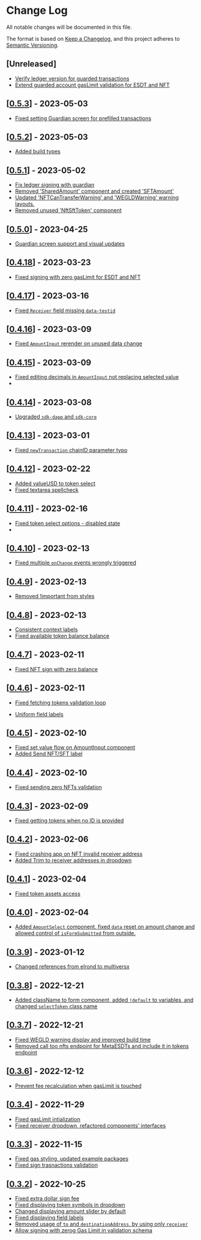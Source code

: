 # Change Log

All notable changes will be documented in this file.

The format is based on [Keep a Changelog](https://keepachangelog.com/en/1.0.0/),
and this project adheres to [Semantic Versioning](https://semver.org/spec/v2.0.0.html).

## [Unreleased]

- [Verify ledger version for guarded transactions](https://github.com/multiversx/mx-sdk-dapp-form/pull/171)
- [Extend guarded account gasLimit validation for ESDT and NFT](https://github.com/multiversx/mx-sdk-dapp-form/pull/170)


## [[0.5.3](https://github.com/multiversx/mx-sdk-dapp-form/pull/169)] - 2023-05-03
- [Fixed setting Guardian screen for prefilled transactions](https://github.com/multiversx/mx-sdk-dapp-form/pull/168)

## [[0.5.2](https://github.com/multiversx/mx-sdk-dapp-form/pull/167)] - 2023-05-03
- [Added build types](https://github.com/multiversx/mx-sdk-dapp-form/pull/166)

## [[0.5.1](https://github.com/multiversx/mx-sdk-dapp-form/pull/165)] - 2023-05-02

- [Fix ledger signing with guardian](https://github.com/multiversx/mx-sdk-dapp-form/pull/164)
- [Removed 'SharedAmount' component and created 'SFTAmount'](https://github.com/multiversx/mx-sdk-dapp-form/pull/161)
- [Updated 'NFTCanTransferWarning' and 'WEGLDWarning' warning layouts.](https://github.com/multiversx/mx-sdk-dapp-form/pull/160)
- [Removed unused 'NftSftToken' component](https://github.com/multiversx/mx-sdk-dapp-form/pull/159)

## [[0.5.0](https://github.com/multiversx/mx-sdk-dapp-form/pull/156)] - 2023-04-25

- [Guardian screen support and visual updates](https://github.com/multiversx/mx-sdk-dapp-form/pull/155)

## [[0.4.18](https://github.com/multiversx/mx-sdk-dapp-form/pull/154)] - 2023-03-23

- [Fixed signing with zero gasLimit for ESDT and NFT](https://github.com/multiversx/mx-sdk-dapp-form/pull/153)

## [[0.4.17](https://github.com/multiversx/mx-sdk-dapp-form/pull/152)] - 2023-03-16

- [Fixed `Receiver` field missing `data-testid`](https://github.com/multiversx/mx-sdk-dapp-form/pull/151)

## [[0.4.16](https://github.com/multiversx/mx-sdk-dapp-form/pull/150)] - 2023-03-09

- [Fixed `AmountInput` rerender on unused data change](https://github.com/multiversx/mx-sdk-dapp-form/pull/149)

## [[0.4.15](https://github.com/multiversx/mx-sdk-dapp-form/pull/148)] - 2023-03-09

- [Fixed editing decimals in `AmountInput` not replacing selected value](https://github.com/multiversx/mx-sdk-dapp-form/pull/147)
-

## [[0.4.14](https://github.com/multiversx/mx-sdk-dapp-form/pull/146)] - 2023-03-08

- [Upgraded `sdk-dapp` and `sdk-core`](https://github.com/multiversx/mx-sdk-dapp-form/pull/145)

## [[0.4.13](https://github.com/multiversx/mx-sdk-dapp-form/pull/144)] - 2023-03-01

- [Fixed `newTransaction` chainID parameter typo](https://github.com/multiversx/mx-sdk-dapp-form/pull/143)

## [[0.4.12](https://github.com/multiversx/mx-sdk-dapp-form/pull/141)] - 2023-02-22

- [Added valueUSD to token select](https://github.com/multiversx/mx-sdk-dapp-form/pull/140)
- [Fixed textarea spellcheck](https://github.com/multiversx/mx-sdk-dapp-form/pull/139)

## [[0.4.11](https://github.com/multiversx/mx-sdk-dapp-form/pull/137)] - 2023-02-16

- [Fixed token select options - disabled state](https://github.com/multiversx/mx-sdk-dapp-form/pull/136)
-

## [[0.4.10](https://github.com/multiversx/mx-sdk-dapp-form/pull/133)] - 2023-02-13

- [Fixed multiple `onChange` events wrongly triggered](https://github.com/multiversx/mx-sdk-dapp-form/pull/132)

## [[0.4.9](https://github.com/multiversx/mx-sdk-dapp-form/pull/131)] - 2023-02-13

- [Removed !important from styles](https://github.com/multiversx/mx-sdk-dapp-form/pull/130)

## [[0.4.8](https://github.com/multiversx/mx-sdk-dapp-form/pull/129)] - 2023-02-13

- [Consistent context labels](https://github.com/multiversx/mx-sdk-dapp-form/pull/127)
- [Fixed available token balance balance](https://github.com/multiversx/mx-sdk-dapp-form/pull/128)

## [[0.4.7](https://github.com/multiversx/mx-sdk-dapp-form/pull/126)] - 2023-02-11

- [Fixed NFT sign with zero balance](https://github.com/multiversx/mx-sdk-dapp-form/pull/126)

## [[0.4.6](https://github.com/multiversx/mx-sdk-dapp-form/pull/125)] - 2023-02-11

- [Fixed fetching tokens validation loop](https://github.com/multiversx/mx-sdk-dapp-form/pull/124)

- [Uniform field labels](https://github.com/multiversx/mx-sdk-dapp-form/pull/123)

## [[0.4.5](https://github.com/multiversx/mx-sdk-dapp-form/pull/119)] - 2023-02-10

- [Fixed set value flow on AmountInput component](https://github.com/multiversx/mx-sdk-dapp-form/pull/120)
- [Added Send NFT/SFT label](https://github.com/multiversx/mx-sdk-dapp-form/pull/121)

## [[0.4.4](https://github.com/multiversx/mx-sdk-dapp-form/pull/119)] - 2023-02-10

- [Fixed sending zero NFTs validation](https://github.com/multiversx/mx-sdk-dapp-form/pull/118)

## [[0.4.3](https://github.com/multiversx/mx-sdk-dapp-form/pull/117)] - 2023-02-09

- [Fixed getting tokens when no ID is provided](https://github.com/multiversx/mx-sdk-dapp-form/pull/116)

## [[0.4.2](https://github.com/multiversx/mx-sdk-dapp-form/pull/112)] - 2023-02-06

- [Fixed crashing app on NFT invalid receiver address](https://github.com/multiversx/mx-sdk-dapp-form/pull/113)
- [Added Trim to receiver addresses in dropdown](https://github.com/multiversx/mx-sdk-dapp-form/pull/114)

## [[0.4.1](https://github.com/multiversx/mx-sdk-dapp-form/pull/112)] - 2023-02-04

- [Fixed token assets access](https://github.com/multiversx/mx-sdk-dapp-form/pull/112)

## [[0.4.0](https://github.com/multiversx/mx-sdk-dapp-form/pull/111)] - 2023-02-04

- [Added `AmountSelect` component, fixed `data` reset on amount change and allowed control of `isFormSubmitted` from outside.](https://github.com/multiversx/mx-sdk-dapp-form/pull/110)

## [[0.3.9](https://github.com/multiversx/mx-sdk-dapp-form/pull/99)] - 2023-01-12

- [Changed references from elrond to multiversx](https://github.com/multiversx/mx-sdk-dapp-form/pull/102)

## [[0.3.8](https://github.com/multiversx/mx-sdk-dapp-form/pull/99)] - 2022-12-21

- [Added className to form component, added `!default` to variables, and changed `selectToken` class name](https://github.com/multiversx/mx-sdk-dapp-form/pull/98)

## [[0.3.7](https://github.com/multiversx/mx-sdk-dapp-form/pull/97)] - 2022-12-21

- [Fixed WEGLD warning display and improved build time](https://github.com/multiversx/mx-sdk-dapp-form/pull/95)
- [Removed call too nfts endpoint for MetaESDTs and include it in tokens endpoint](https://github.com/multiversx/mx-sdk-dapp-form/pull/96)

## [[0.3.6](https://github.com/multiversx/mx-sdk-dapp-form/pull/94)] - 2022-12-12

- [Prevent fee recalculation when gasLimit is touched](https://github.com/multiversx/mx-sdk-dapp-form/pull/93)

## [[0.3.4](https://github.com/multiversx/mx-sdk-dapp-form/pull/91)] - 2022-11-29

- [Fixed gasLimit intialization](https://github.com/multiversx/mx-sdk-dapp-form/pull/90)
- [Fixed receiver dropdown, refactored components' interfaces](https://github.com/multiversx/mx-sdk-dapp-form/pull/89)

## [[0.3.3](https://github.com/multiversx/mx-sdk-dapp-form/pull/88)] - 2022-11-15

- [Fixed gas styling, updated example packages](https://github.com/multiversx/mx-sdk-dapp-form/pull/86)
- [Fixed sign trasnactions validation](https://github.com/multiversx/mx-sdk-dapp-form/pull/87)

## [[0.3.2](https://github.com/multiversx/mx-sdk-dapp-form/pull/84)] - 2022-10-25

- [Fixed extra dollar sign fee](https://github.com/multiversx/mx-sdk-dapp-form/pull/84)
- [Fixed displaying token symbols in dropdown](https://github.com/multiversx/mx-sdk-dapp-form/pull/77)
- [Changed displaying amount slider by default](https://github.com/multiversx/mx-sdk-dapp-form/pull/78)
- [Fixed displaying field labels](https://github.com/multiversx/mx-sdk-dapp-form/pull/79)
- [Removed usage of `to` and `destinationAddress`, by using only `receiver` ](https://github.com/multiversx/mx-sdk-dapp-form/pull/79)
- [Allow signing with zerog Gas Limit in validation schema ](https://github.com/multiversx/mx-sdk-dapp-form/pull/82)
